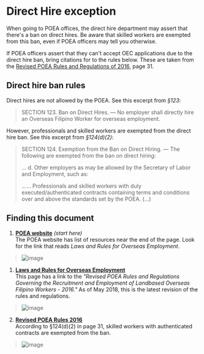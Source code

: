 # Direct Hire exception

When going to POEA offices, the direct hire department may assert that there's a ban on direct hires. Be aware that skilled workers are exempted from this ban, even if POEA officers may tell you otherwise.

If POEA officers assert that they can't accept OEC applications due to the direct hire ban, bring citations for to the rules below. These are taken from the [Revised POEA Rules and Regulations of 2016](http://www.poea.gov.ph/laws&rules/files/Revised%20POEA%20Rules%20And%20Regulations.pdf), page 31.

## Direct hire ban rules

Direct hires are not allowed by the POEA. See this excerpt from *§123*:

> SECTION 123. Ban on Direct Hires. — No employer shall directly hire an Overseas Filipino Worker for overseas employment.

However, professionals and skilled workers are exempted from the direct hire ban. See this excerpt from *§124(d)(2)*:

> SECTION 124. Exemption from the Ban on Direct Hiring. — The following are exempted from the ban on direct hiring:
>
> ... d. Other employers as may be allowed by the Secretary of Labor and Employment, such as:
>
> ...... Professionals and skilled workers with duly executed/authenticated contracts containing terms and conditions over and above the standards set by the POEA. (...)

## Finding this document

1. **[POEA website](http://www.poea.gov.ph/)** _(start here)_ <br> The POEA website has list of resources near the end of the page. Look for the link that reads *Laws and Rules for Overseas Employment*.

  > ![image](https://user-images.githubusercontent.com/74385/40588012-ca76ab2c-6209-11e8-83e5-cf54bafa2f9f.png)

1. **[Laws and Rules for Overseas Employment](http://www.poea.gov.ph/laws&rules/laws&rules.html)** <br> This page has a link to the *"Revised POEA Rules and Regulations Governing the Recruitment and Employment of Landbased Overseas Filipino Workers - 2016."* As of May 2018, this is the latest revision of the rules and regulations.

  > ![image](https://user-images.githubusercontent.com/74385/40553041-13f01b54-6074-11e8-938d-fe9cbd2a8d81.png)

2. **[Revised POEA Rules 2016](http://www.poea.gov.ph/laws&rules/files/Revised%20POEA%20Rules%20And%20Regulations.pdf)** <br> According to §124(d)(2) in page 31, skilled workers with authenticated contracts are exempted from the ban.

  > ![image](https://user-images.githubusercontent.com/74385/40553682-013785c2-6076-11e8-9967-4e80b2fff72c.png)
